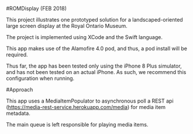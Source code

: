 #ROMDisplay (FEB 2018)

This project illustrates one prototyped solution for a landscaped-oriented large screen display at the Royal Ontario Museum.

The project is implemented using XCode and the Swift language.

This app makes use of the Alamofire 4.0 pod, and thus, a pod install will be required.

Thus far, the app has been tested only using the iPhone 8 Plus simulator, and has not been tested on an actual iPhone. As such, we recommend this configuration when running.

#Approach

This app uses a MediaItemPopulator to asynchronous poll a REST api (https://media-rest-service.herokuapp.com/media) for media item metadata.

The main queue is left responsible for playing media items.
